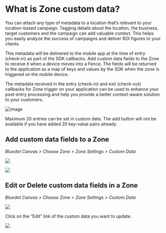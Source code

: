 What is Zone custom data?
=========================

You can attach any type of metadata to a location that’s relevant to your location-based campaign. Tagging details about the location, the business, target customers and the campaign can add valuable context. This helps you easily analyze the success of campaigns and deliver ROI figures to your clients.

This metadata will be delivered to the mobile app at the time of entry (check-in) as part of the SDK callbacks. Add custom data fields to the Zone to receive it when a device moves into a Fence. The fields will be returned to the application as a map of keys and values by the SDK when the zone is triggered on the mobile device.

The metadata received in the entry (check-in) and exit (check-out) callbacks for Zone trigger on your application can be used to enhance your post-entry processing and help you provide a better context-aware solution to your customers.

![image](https://docs.bluedot.io/wp-content/uploads/2018/01/info-sign.png)

Maximum 20 entries can be set in custom data. The add button will not be available if you have added 20 key-value pairs already.

Add custom data fields to a Zone
--------------------------------

_Bluedot Canvas > Choose Zone > Zone Settings > Custom Data_

![](https://docs.bluedot.io/wp-content/uploads/2020/01/zone-settings-custom-data-1024x633.png)

![](https://docs.bluedot.io/wp-content/uploads/2020/01/custom-data-1024x630.png)

Edit or Delete custom data fields in a Zone
-------------------------------------------

_Bluedot Canvas > Choose Zone > Zone Settings > Custom Data_ 

![](https://docs.bluedot.io/wp-content/uploads/2020/01/custom-data-list-1024x633.png)

Click on the “Edit” link of the custom data you want to update.

![](https://docs.bluedot.io/wp-content/uploads/2020/01/custom-data-edit-1024x633.png)